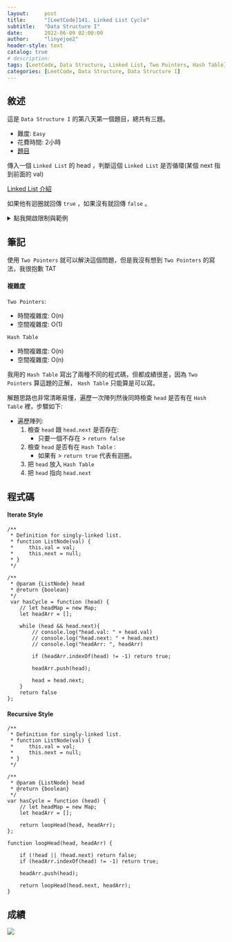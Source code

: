 ```yaml
---
layout:     post
title:      "[LeetCode]141. Linked List Cycle"
subtitle:   "Data Structure I"
date:       2022-06-09 02:00:00
author:     "linyejoe2"
header-style: text
catalog: true
# description: 
tags: [LeetCode, Data Structure, Linked List, Two Pointers, Hash Table]
categories: [LeetCode, Data Structure, Data Structure I]
---
```


## 敘述

這是 `Data Structure I` 的第八天第一個題目，總共有三題。

+ 難度: `Easy`
+ 花費時間: 2小時
+ [題目](https://leetcode.com/problems/linked-list-cycle/)

傳入一個 `Linked List` 的 head ，判斷這個 `Linked List` 是否循環(某個 next 指到前面的 val)

[Linked List 介紹](https://chupai.github.io/posts/200427_ds_linkedlist/)

<!--more-->

如果他有迴圈就回傳 `true` ，如果沒有就回傳 `false` 。

<details><summary>點我開啟限制與範例</summary>
<pre>

**限制:**

-   The number of the nodes in the list is in the range `[0, 104]`.
-   `-105 <= Node.val <= 105`
-   `pos` is `-1` or a **valid index** in the linked-list.

**Example 1:**

![https://assets.leetcode.com/uploads/2018/12/07/circularlinkedlist.png]()

```=
Input: head = [3,2,0,-4], pos = 1
Output: true
Explanation: There is a cycle in the linked list, where the tail connects to the 1st node (0-indexed).
```

**Example 2:**

![https://assets.leetcode.com/uploads/2018/12/07/circularlinkedlist_test2.png]()

```=
Input: head = [1,2], pos = 0
Output: true
Explanation: There is a cycle in the linked list, where the tail connects to the 0th node.
```

**Example 3:**

![https://assets.leetcode.com/uploads/2018/12/07/circularlinkedlist_test3.png]()

```=
Input: head = [1], pos = -1
Output: false
Explanation: There is no cycle in the linked list.
```
</pre></details>

## 筆記

使用 `Two Pointers` 就可以解決這個問題，但是我沒有想到 `Two Pointers` 的寫法，我很抱歉 TAT

#### 複雜度

`Two Pointers`:
+ 時間複雜度: O(n)
+ 空間複雜度: O(1)

`Hash Table`
+ 時間複雜度: O(n)
+ 空間複雜度: O(n)

我用的 `Hash Table` 寫出了兩種不同的程式碼，但都成績很差，因為 `Two Pointers` 算這題的正解， `Hash Table` 只能算是可以寫。

<!-- two pointers 寫法 TODO -->

解題思路也非常清晰易懂，遍歷一次陣列然後同時檢查 `head` 是否有在 `Hash Table` 裡，步驟如下:
+ 遍歷陣列:
    1. 檢查 `head` 跟 `head.next` 是否存在:
        + 只要一個不存在 > `return false`
    2. 檢查 `head` 是否有在 `Hash Table` :
        + 如果有 > `return true` 代表有迴圈。
    3. 把 `head` 放入 `Hash Table`
    4. 把 `head` 指向 `head.next`


## 程式碼

#### Iterate Style

```js=
/**
 * Definition for singly-linked list.
 * function ListNode(val) {
 *     this.val = val;
 *     this.next = null;
 * }
 */

/**
 * @param {ListNode} head
 * @return {boolean}
 */
 var hasCycle = function (head) {
    // let headMap = new Map;
    let headArr = [];

    while (head && head.next){
        // console.log("head.val: " + head.val)
        // console.log("head.next: " + head.next)
        // console.log("headArr: ", headArr)

        if (headArr.indexOf(head) != -1) return true;

        headArr.push(head);

        head = head.next;
    }
    return false
};
```

#### Recursive Style

```js=
/**
 * Definition for singly-linked list.
 * function ListNode(val) {
 *     this.val = val;
 *     this.next = null;
 * }
 */

/**
 * @param {ListNode} head
 * @return {boolean}
 */
var hasCycle = function (head) {
    // let headMap = new Map;
    let headArr = [];

    return loopHead(head, headArr);
};

function loopHead(head, headArr) {

    if (!head || !head.next) return false;
    if (headArr.indexOf(head) != -1) return true;

    headArr.push(head);

    return loopHead(head.next, headArr);
}
```

## 成績

![](https://i.imgur.com/G1qQ9QO.png)


<details style='display:none;'><summary>點我開啟舊寫法/失敗寫法</summary>
<pre>



</pre></details>

<!-- ##### 參考資料 -->